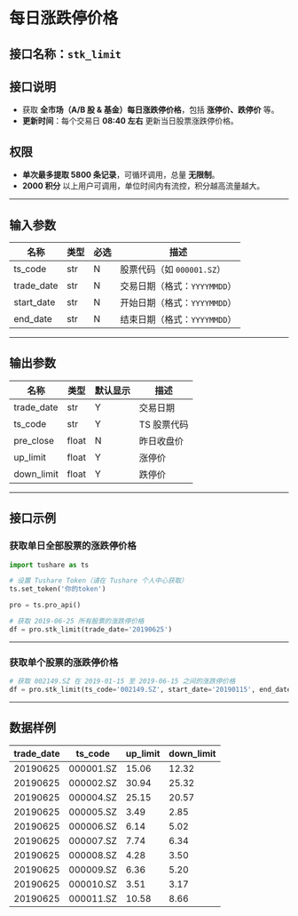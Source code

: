 # 每日涨跌停价格

## 接口名称：`stk_limit`

## 接口说明
- 获取 **全市场（A/B 股 & 基金）每日涨跌停价格**，包括 **涨停价、跌停价** 等。
- **更新时间**：每个交易日 **08:40 左右** 更新当日股票涨跌停价格。

## **权限**
- **单次最多提取 5800 条记录**，可循环调用，总量 **无限制**。
- **2000 积分** 以上用户可调用，单位时间内有流控，积分越高流量越大。

---

## **输入参数**

| 名称        | 类型  | 必选 | 描述 |
|------------|------|------|------------------------------|
| ts_code    | str  | N    | 股票代码（如 `000001.SZ`） |
| trade_date | str  | N    | 交易日期（格式：`YYYYMMDD`） |
| start_date | str  | N    | 开始日期（格式：`YYYYMMDD`） |
| end_date   | str  | N    | 结束日期（格式：`YYYYMMDD`） |

---

## **输出参数**

| 名称        | 类型  | 默认显示 | 描述 |
|------------|------|---------|------------------------------|
| trade_date | str  | Y       | 交易日期 |
| ts_code    | str  | Y       | TS 股票代码 |
| pre_close  | float | N       | 昨日收盘价 |
| up_limit   | float | Y       | 涨停价 |
| down_limit | float | Y       | 跌停价 |

---

## **接口示例**

### **获取单日全部股票的涨跌停价格**
```python
import tushare as ts

# 设置 Tushare Token（请在 Tushare 个人中心获取）
ts.set_token('你的token')

pro = ts.pro_api()

# 获取 2019-06-25 所有股票的涨跌停价格
df = pro.stk_limit(trade_date='20190625')
```

---

### **获取单个股票的涨跌停价格**
```python
# 获取 002149.SZ 在 2019-01-15 至 2019-06-15 之间的涨跌停价格
df = pro.stk_limit(ts_code='002149.SZ', start_date='20190115', end_date='20190615')
```

---

## **数据样例**

| trade_date | ts_code   | up_limit | down_limit |
|------------|----------|---------|-----------|
| 20190625   | 000001.SZ | 15.06   | 12.32     |
| 20190625   | 000002.SZ | 30.94   | 25.32     |
| 20190625   | 000004.SZ | 25.15   | 20.57     |
| 20190625   | 000005.SZ | 3.49    | 2.85      |
| 20190625   | 000006.SZ | 6.14    | 5.02      |
| 20190625   | 000007.SZ | 7.74    | 6.34      |
| 20190625   | 000008.SZ | 4.28    | 3.50      |
| 20190625   | 000009.SZ | 6.36    | 5.20      |
| 20190625   | 000010.SZ | 3.51    | 3.17      |
| 20190625   | 000011.SZ | 10.58   | 8.66      |
